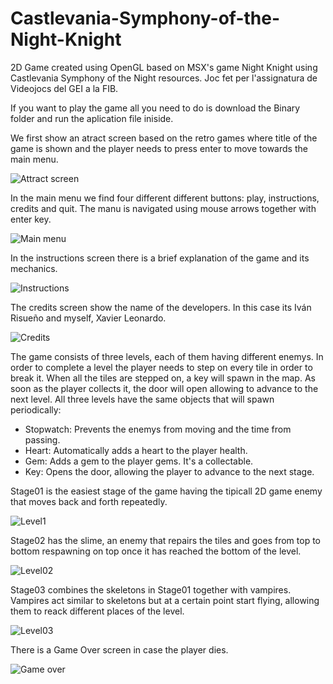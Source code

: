 # Castlevania-Symphony-of-the-Night-Knight
2D Game created using OpenGL based on MSX's game Night Knight using Castlevania Symphony of the Night resources. Joc fet per l'assignatura de Videojocs del GEI a la FIB.

If you want to play the game all you need to do is download the Binary folder and run the aplication file iniside.

We first show an atract screen based on the retro games where title of the game is shown and the player needs to press enter to move towards the main menu.

![Attract screen](https://github.com/Xasyo/Castlevania-Symphony-of-the-Night-Knight/assets/93864076/f15a738c-189c-4e19-8191-273af264e3cb)


In the main menu we find four different different buttons: play, instructions, credits and quit. The manu is navigated using mouse arrows together with enter key.

![Main menu](https://github.com/Xasyo/Castlevania-Symphony-of-the-Night-Knight/assets/93864076/ddc4f4ad-0974-48e5-b1e6-f1793dca5c8f)


In the instructions screen there is a brief explanation of the game and its mechanics.

![Instructions](https://github.com/Xasyo/Castlevania-Symphony-of-the-Night-Knight/assets/93864076/fbc60b33-5c25-4bb6-9762-7133bbd3f2d4)


The credits screen show the name of the developers. In this case its Iván Risueño and myself, Xavier Leonardo.

![Credits](https://github.com/Xasyo/Castlevania-Symphony-of-the-Night-Knight/assets/93864076/d046a12d-f28e-4d7c-a804-43ac86f7c432)


The game consists of three levels, each of them having different enemys. In order to complete a level the player needs to step on every tile in order to break it. When all the tiles are stepped on, a key will spawn in the map. As soon as the player collects it, the door will open allowing to advance to the next level. 
All three levels have the same objects that will spawn periodically:
- Stopwatch: Prevents the enemys from moving and the time from passing.
- Heart: Automatically adds a heart to the player health.
- Gem: Adds a gem to the player gems. It's a collectable.
- Key: Opens the door, allowing the player to advance to the next stage.

Stage01 is the easiest stage of the game having the tipicall 2D game enemy that moves back and forth repeatedly.

![Level1](https://github.com/Xasyo/Castlevania-Symphony-of-the-Night-Knight/assets/93864076/71bb9a0b-5f2f-4189-8168-4b5af88e6170)



Stage02 has the slime, an enemy that repairs the tiles and goes from top to bottom respawning on top once it has reached the bottom of the level.

![Level02](https://github.com/Xasyo/Castlevania-Symphony-of-the-Night-Knight/assets/93864076/bef11825-b75b-4ef5-a97b-4f64e24e3a7f)


Stage03 combines the skeletons in Stage01 together with vampires. Vampires act similar to skeletons but at a certain point start flying, allowing them to reack different places of the level.

![Level03](https://github.com/Xasyo/Castlevania-Symphony-of-the-Night-Knight/assets/93864076/162619d4-fc07-42be-84f9-798cc86cf13f)


There is a Game Over screen in case the player dies.

![Game over](https://github.com/Xasyo/Castlevania-Symphony-of-the-Night-Knight/assets/93864076/cf4a24de-1c0c-4870-8049-ce58a6ea6262)


